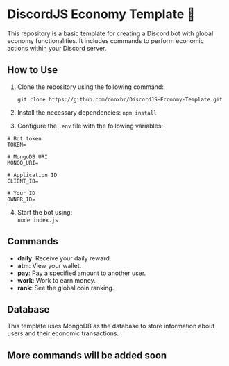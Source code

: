 DiscordJS Economy Template 🌟
=============================

This repository is a basic template for creating a Discord bot with global economy functionalities. It includes commands to perform economic actions within your Discord server.

How to Use
----------

1.  Clone the repository using the following command:
    
    `git clone https://github.com/onoxbr/DiscordJS-Economy-Template.git`
    
2.  Install the necessary dependencies: 
    `npm install`
    
3.  Configure the `.env` file with the following variables:
   ```
# Bot token
TOKEN=               

# MongoDB URI
MONGO_URI=          

# Application ID
CLIENT_ID=    

# Your ID
OWNER_ID=
```
    
4.  Start the bot using:   
    `node index.js`
    

Commands
--------

*   **daily**: Receive your daily reward.
*   **atm**: View your wallet.
*   **pay**: Pay a specified amount to another user.
*   **work**: Work to earn money.
*   **rank**: See the global coin ranking. 

Database
--------

This template uses MongoDB as the database to store information about users and their economic transactions.

## More commands will be added soon